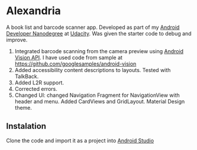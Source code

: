 # Alexandria

A book list and barcode scanner app.
Developed as part of my [Android Developer Nanodegree](https://www.udacity.com/nanodegree) at [Udacity](https://www.udacity.com/nanodegree).
Was given the starter code to debug and improve.

1. Integrated barcode scanning from the camera preview using [Android Vision API](https://developers.google.com/vision/barcodes-overview). I have used code from sample at https://github.com/googlesamples/android-vision
2. Added accessibility content descriptions to layouts. Tested with TalkBack.
3. Added L2R support.
4. Corrected errors.
5. Changed UI: changed Navigation Fragment for NavigationView with header and menu. Added CardViews and GridLayout. Material Design theme.

## Instalation

Clone the code and import it as a project into [Android Studio](http://developer.android.com/intl/es/tools/studio/index.html)




